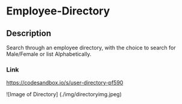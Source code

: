 # Employee-Directory

## Description
Search through an employee directory, with the choice to search for Male/Female or list Alphabetically.

### Link 
https://codesandbox.io/s/user-directory-pf590

![Image of Directory]
(./img/directoryimg.jpeg)
